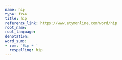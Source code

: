 ```yaml
---
name: hip
type: free
title: hip
reference_link: https://www.etymonline.com/word/hip
root_name: 
root_language: 
denotation: 
word_sums:
- sum: 'Hip + '
  respelling: hip
---
```

